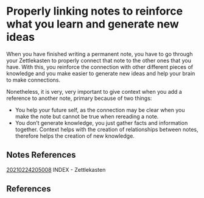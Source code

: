 ---
---
# Properly linking notes to reinforce what you learn and generate new ideas

When you have finished writing a permanent note, you have to go through
your Zettlekasten to properly connect that note to the other ones that
you have. With this, you reinforce the connection with other different
pieces of knowledge and you make easier to generate new ideas and help
your brain to make connections.

Nonetheless, it is very, very important to give context when you add a
reference to another note, primary because of two things:

-   You help your future self, as the connection may be clear when you
    make the note but cannot be true when rereading a note.
-   You don’t generate knowledge, you just gather facts and information
    together. Context helps with the creation of relationships between
    notes, therefore helps the creation of new knowledge.

## Notes References

[20210224205008](/notes/20210224205008) INDEX - Zettlekasten

## References
